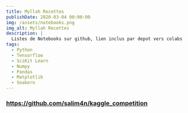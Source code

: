 ```yaml
---
title: Myllah Recettes
publishDate: 2020-03-04 00:00:00
img: /assets/notebooks.png
img_alt: Myllah Recettes
description: |
  Listes de Notebooks sur github, lien inclus par depot vers colabs
tags:
  - Python
  - Tensorflow
  - SciKit Learn
  - Numpy
  - Pandas
  - Matplotlib
  - Seaborn
---
```


### https://github.com/salim4n/kaggle_competition

